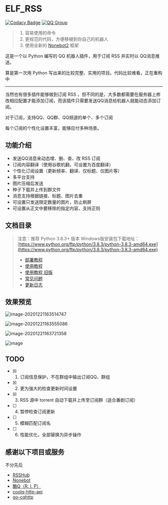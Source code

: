 # ELF_RSS

[![Codacy Badge](https://app.codacy.com/project/badge/Grade/b799d894ed354d5999fb6047543c494c)](https://www.codacy.com/gh/Quan666/ELF_RSS/dashboard?utm_source=github.com&amp;utm_medium=referral&amp;utm_content=Quan666/ELF_RSS&amp;utm_campaign=Badge_Grade)
[![QQ Group](https://img.shields.io/badge/qq%E7%BE%A4-984827132-orange?style=flat-square)](https://jq.qq.com/?_wv=1027&k=sST08Nkd)

> 1. 容易使用的命令
> 2. 更规范的代码，方便移植到你自己的机器人
> 3. 使用全新的 [Nonebot2](https://v2.nonebot.dev/guide/) 框架

这是一个以 Python 编写的 QQ 机器人插件，用于订阅 RSS 并实时以 QQ消息推送。

算是第一次用 Python 写出来的比较完整、实用的项目。代码比较难看，正在重构中

---

当然也有很多插件能够做到订阅 RSS ，但不同的是，大多数都需要在服务器上修改相应配置才能添加订阅，而该插件只需要发送QQ消息给机器人就能动态添加订阅。

对于订阅，支持QQ、QQ群、QQ频道的单个、多个订阅

每个订阅的个性化设置丰富，能够应付多种场景。

## 功能介绍

* 发送QQ消息来动态增、删、查、改 RSS 订阅
* 订阅内容翻译（使用谷歌机翻，可设置为百度翻译）
* 个性化订阅设置（更新频率、翻译、仅标题、仅图片等）
* 多平台支持
* 图片压缩后发送
* 种子下载并上传到群文件
* 消息支持根据链接、标题、图片去重
* 可设置只发送限定数量的图片，防止刷屏
* 可设置从正文中要移除的指定内容，支持正则

## 文档目录

> 注意：推荐 Python 3.8.3+ 版本 Windows版安装包下载地址：[https://www.python.org/ftp/python/3.8.3/python-3.8.3-amd64.exe](https://www.python.org/ftp/python/3.8.3/python-3.8.3-amd64.exe)
>
> * [部署教程](docs/部署教程.md)
> * [使用教程](docs/2.0%20使用教程.md)
> * [使用教程 旧版](docs/1.0%20使用教程.md)
> * [常见问题](docs/常见问题.md)
> * [更新日志](docs/更新日志.md)

## 效果预览

![image-20201221163514747](https://cdn.jsdelivr.net/gh/Quan666/CDN/pic/image-20201221163514747.png)

![image-20201221163555086](https://cdn.jsdelivr.net/gh/Quan666/CDN/pic/image-20201221163555086.png)

![image-20201221163721358](https://cdn.jsdelivr.net/gh/Quan666/CDN/pic/image-20201221163721358.png)

![image](https://user-images.githubusercontent.com/32663291/117431780-3373a100-af5c-11eb-9de2-ff75948abf1c.png)

## TODO

* [x] 1. 订阅信息保护，不在群组中输出订阅QQ、群组
* [x] 2. 更为强大的检查更新时间设置
* [x] 3. RSS 源中 torrent 自动下载并上传至订阅群（适合番剧订阅）
* [ ] 4. 暂停检查订阅更新
* [ ] 5. 模糊匹配订阅名
* [ ] 6. 性能优化，全部替换为异步操作

## 感谢以下项目或服务

不分先后

* [RSSHub](https://github.com/DIYgod/RSSHub)
* [Nonebot](https://github.com/nonebot/nonebot2)
* [酷Q（R. I. P）](https://cqp.cc/)
* [coolq-http-api](https://github.com/richardchien/coolq-http-api)
* [go-cqhttp](https://github.com/Mrs4s/go-cqhttp)
